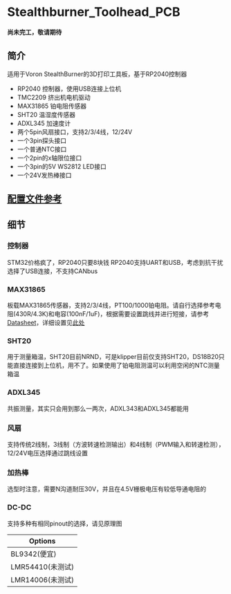 # Stealthburner_Toolhead_PCB
**尚未完工，敬请期待**
## 简介
适用于Voron StealthBurner的3D打印工具板，基于RP2040控制器
* RP2040 控制器，使用USB连接上位机
* TMC2209 挤出机电机驱动
* MAX31865 铂电阻传感器
* SHT20 温湿度传感器
* ADXL345 加速度计
* 两个5pin风扇接口，支持2/3/4线，12/24V
* 一个3pin探头接口
* 一个普通NTC接口
* 一个2pin的x轴限位接口
* 一个3pin的5V WS2812 LED接口
* 一个24V发热棒接口

## [配置文件参考](klipper_config.conf)

## 细节
### 控制器
STM32价格疯了，RP2040只要8块钱
RP2040支持UART和USB，考虑到抗干扰选择了USB连接，不支持CANbus

### MAX31865
板载MAX31865传感器，支持2/3/4线，PT100/1000铂电阻。请自行选择参考电阻(430R/4.3K)和电容(100nF/1uF)，根据需要设置跳线并进行短接，请参考[Datasheet](https://datasheets.maximintegrated.com/en/ds/MAX31865.pdf)，详细设置见[此处](Document/max31865_cn.md)

### SHT20
用于测量箱温，SHT20目前NRND，可是klipper目前仅支持SHT20，DS18B20只能直接连接到上位机，用不了。如果使用了铂电阻测温可以利用空闲的NTC测量箱温

### ADXL345
共振测量，其实只会用到那么一两次，ADXL343和ADXL345都能用

### 风扇
支持传统2线制，3线制（方波转速检测输出）和4线制（PWM输入和转速检测），12/24V电压选择通过跳线设置

### 加热棒
选型时注意，需要N沟道耐压30V，并且在4.5V栅极电压有较低导通电阻的

### DC-DC
支持多种有相同pinout的选择，请见原理图

| Options |
| --- |
| BL9342(便宜) |
| LMR54410(未测试) |
| LMR14006(未测试) |
